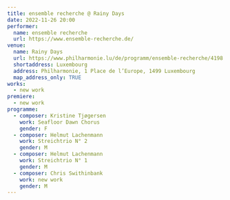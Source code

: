 ```yaml
---
title: ensemble recherche @ Rainy Days
date: 2022-11-26 20:00
performer:
  name: ensemble recherche
  url: https://www.ensemble-recherche.de/
venue:
  name: Rainy Days
  url: https://www.philharmonie.lu/de/programm/ensemble-recherche/4198
  shortaddress: Luxembourg
  address: Philharmonie, 1 Place de l’Europe, 1499 Luxembourg
  map_address_only: TRUE
works:
  - new work
premiere:
  - new work
programme:
  - composer: Kristine Tjøgersen
    work: Seafloor Dawn Chorus
    gender: F
  - composer: Helmut Lachenmann
    work: Streichtrio N° 2
    gender: M
  - composer: Helmut Lachenmann
    work: Streichtrio N° 1
    gender: M
  - composer: Chris Swithinbank
    work: new work
    gender: M
---
```

